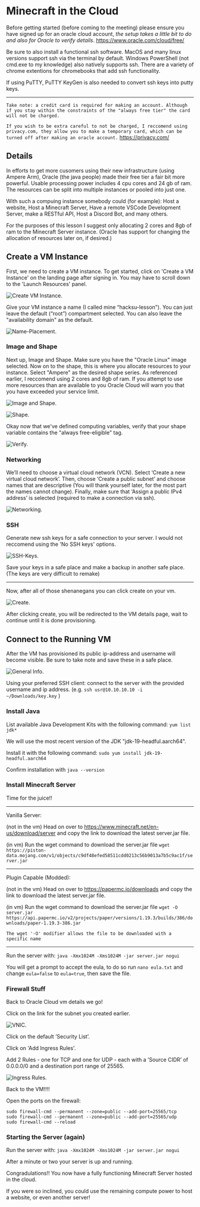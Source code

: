 # Minecraft in the Cloud

Before getting started (before coming to the meeting) please ensure you have signed up for an oracle cloud account, *the setup takes a little bit to do and also for Oracle to verify details*.
https://www.oracle.com/cloud/free/

Be sure to also install a functional ssh software. MacOS and many linux versions support ssh via the terminal by default. Windows PowerShell (not cmd.exe to my knowledge) also natively supports ssh. There are a variety of chrome extentions for chromebooks that add ssh functionality.

If using PuTTY, PuTTY KeyGen is also needed to convert ssh keys into putty keys.

---
`Take note: a credit card is required for making an account. Although if you stay within the constraints of the "always free tier" the card will not be charged.`

`If you wish to be extra careful to not be charged, I reccomend using privacy.com, they allow you to make a temporary card, which can be turned off after making an oracle account.` https://privacy.com/

## Details

In efforts to get more cusomers using their new infrastructure (using Ampere Arm), Oracle (the java people) made their free tier a fair bit more powerful. Usable processing power includes 4 cpu cores and 24 gb of ram. The resources can be split into multiple instances or pooled into just one.

With such a compuing instance somebody could (for example): Host a website, Host a Minecraft Server, Have a remote VSCode Development Server, make a RESTful API, Host a Discord Bot, and many others.

For the purposes of this lesson I suggest only allocating 2 cores and 8gb of ram to the Minecraft Server instance. (Oracle has support for changing the allocation of resources later on, if desired.)

## Create a VM Instance

First, we need to create a VM instance. To get started, click on 'Create a VM Instance' on the landing page after signing in. You may have to scroll down to the 'Launch Resources' panel.

![Create VM Instance.](/images/launch-resources.png "VM Instance")

Give your VM instance a name (I called mine “hacksu-lesson"). You can just leave the default (“root”) compartment selected. You can also leave the "availability domain" as the default.

![Name-Placement.](/images/compute.png "VM Name")

### Image and Shape

Next up, Image and Shape. Make sure you have the "Oracle Linux" image selected. Now on to the shape, this is where you allocate resources to your instance. Select "Ampere" as the desired shape series. As referenced earlier, I reccomend using 2 cores and 8gb of ram. If you attempt to use more resources than are available to you Oracle Cloud will warn you that you have exceeded your service limit.

![Image and Shape.](/images/image-shape.png "Image and Shape")

![Shape.](/images/shape-specify.png "Shape Specify")

Okay now that we've defined computing variables, verify that your shape variable contains the "always free-eligible" tag.

![Verify.](/images/always-free-verify.png "Verify")

### Networking

We’ll need to choose a virtual cloud network (VCN). Select ‘Create a new virtual cloud network’. Then, choose ‘Create a public subnet’ and choose names that are descriptive (You will thank yourself later, for the most part the names cannot change). Finally, make sure that ‘Assign a public IPv4 address’ is selected (required to make a connection via ssh).

![Networking.](/images/networking.png "Networking")

### SSH

Generate new ssh keys for a safe connection to your server. I would not reccomend using the 'No SSH keys' options.

![SSH-Keys.](/images/ssh-keys.png "SSH-Keys")

Save your keys in a safe place and make a backup in another safe place. (The keys are very difficult to remake)

---

Now, after all of those shenanegans you can click create on your vm.

![Create.](/images/create.png "Create")

After clicking create, you will be redirected to the VM details page, wait to continue until it is done provisioning.

## Connect to the Running VM

After the VM has provisioned its public ip-address and username will become visible. Be sure to take note and save these in a safe place.

![General Info.](/images/gen-info.png "General Info")

Using your preferred SSH client: connect to the server with the provided username and ip address. (e.g. `ssh usr@10.10.10.10 -i ~/Downloads/key.key` )

### Install Java

List available Java Development Kits with the following command: `yum list jdk*`

We will use the most recent version of the JDK "jdk-19-headful.aarch64".

Install it with the following command: `sudo yum install jdk-19-headful.aarch64`

Confirm installation with  `java --version`

### Install Minecraft Server

Time for the juice!!

---
Vanilla Server:

(not in the vm) Head on over to https://www.minecraft.net/en-us/download/server and copy the link to download the latest server.jar file.

(in vm) Run the wget command to download the server.jar file `wget https://piston-data.mojang.com/v1/objects/c9df48efed58511cdd0213c56b9013a7b5c9ac1f/server.jar`

---
Plugin Capable (Modded): 

(not in the vm) Head on over to https://papermc.io/downloads and copy the link to download the latest server.jar file.

(in vm) Run the wget command to download the server.jar file `wget -O server.jar https://api.papermc.io/v2/projects/paper/versions/1.19.3/builds/386/downloads/paper-1.19.3-386.jar`

`The wget '-O' modifier allows the file to be downloaded with a specific name`

---
Run the server with: `java -Xmx1024M -Xms1024M -jar server.jar nogui`

You will get a prompt to accept the eula, to do so run `nano eula.txt` and change `eula=false` to `eula=true`, then save the file.

### Firewall Stuff

Back to Oracle Cloud vm details we go!

Click on the link for the subnet you created earlier.

![VNIC.](/images/vnic.png "VNIC")

Click on the default ’Security List’.

Click on 'Add Ingress Rules'.

Add 2 Rules - one for TCP and one for UDP - each with a ’Source CIDR’ of 0.0.0.0/0 and a destination port range of 25565.

![Ingress Rules.](/images/ingress-rules.png "Ingress Rules")

Back to the VM!!!!

Open the ports on the firewall:

```
sudo firewall-cmd --permanent --zone=public --add-port=25565/tcp
sudo firewall-cmd --permanent --zone=public --add-port=25565/udp
sudo firewall-cmd --reload
```

### Starting the Server (again)

Run the server with: `java -Xmx1024M -Xms1024M -jar server.jar nogui`

After a minute or two your server is up and running.

Congradulations!! You now have a fully functioning Minecraft Server hosted in the cloud.

If you were so inclined, you could use the remaining compute power to host a website, or even another server!
